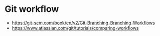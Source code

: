 # Git workflow

* https://git-scm.com/book/en/v2/Git-Branching-Branching-Workflows
* https://www.atlassian.com/git/tutorials/comparing-workflows
